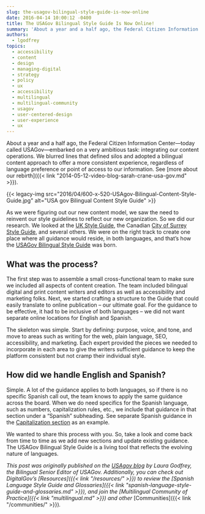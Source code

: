 ```yaml
---
slug: the-usagov-bilingual-style-guide-is-now-online
date: 2016-04-14 10:00:12 -0400
title: The USAGov Bilingual Style Guide Is Now Online!
summary: 'About a year and a half ago, the Federal Citizen Information Center&mdash;today called USAGov&mdash;embarked on a very ambitious task: integrating our content operations. We blurred lines that defined silos and adopted a bilingual content approach to offer a more consistent experience, regardless of language preference or point of access to our information. See more about'
authors:
  - lgodfrey
topics:
  - accessibility
  - content
  - design
  - managing-digital
  - strategy
  - policy
  - ux
  - accessibility
  - multilingual
  - multilingual-community
  - usagov
  - user-centered-design
  - user-experience
  - ux
---
```


About a year and a half ago, the Federal Citizen Information Center—today called USAGov—embarked on a very ambitious task: integrating our content operations. We blurred lines that defined silos and adopted a bilingual content approach to offer a more consistent experience, regardless of language preference or point of access to our information. See [more about our rebirth]({{< link "2014-05-12-video-blog-sarah-crane-usa-gov.md" >}}).

{{< legacy-img src="2016/04/600-x-520-USAgov-Bilingual-Content-Style-Guide.jpg" alt="USA gov Bilingual Content Style Guide" >}}

As we were figuring out our new content model, we saw the need to reinvent our style guidelines to reflect our new organization. So we did our research. We looked at the [UK Style Guide](https://www.gov.uk/guidance/style-guide), the Canadian [City of Surrey Style Guide](http://responsiveprocess.com/surrey/guide/writing/web-guide-checklist/), and several others. We were on the right track to create one place where all guidance would reside, in both languages, and that&#8217;s how the [USAGov Bilingual Style Guide](https://www.usa.gov/style-guide/table-of-contents) was born.

## What was the process?

The first step was to assemble a small cross-functional team to make sure we included all aspects of content creation. The team included bilingual digital and print content writers and editors as well as accessibility and marketing folks. Next, we started crafting a structure to the Guide that could easily translate to online publication &#8211; our ultimate goal. For the guidance to be effective, it had to be inclusive of both languages &#8211; we did not want separate online locations for English and Spanish.

The skeleton was simple. Start by defining: purpose, voice, and tone, and move to areas such as writing for the web, plain language, SEO, accessibility, and marketing. Each expert provided the pieces we needed to incorporate in each area to give the writers sufficient guidance to keep the platform consistent but not cramp their individual style.

## How did we handle English and Spanish?

Simple. A lot of the guidance applies to both languages, so if there is no specific Spanish call out, the team knows to apply the same guidance across the board. When we do need specifics for the Spanish language, such as numbers, capitalization rules, etc., we include that guidance in that section under a &#8220;Spanish&#8221; subheading. See separate Spanish guidance in the [Capitalization section](https://www.usa.gov/style-guide/style-guidance#item-212511) as an example.

We wanted to share this process with you. So, take a look and come back from time to time as we add new sections and update existing guidance. The USAGov Bilingual Style Guide is a living tool that reflects the evolving nature of languages.

_This post was originally published on the [USAgov blog](https://blog.usa.gov/) by Laura Godfrey, the Bilingual Senior Editor of USAGov._
_Additionally, you can check out DigitalGov&#8217;s [Resources]({{< link "/resources/" >}}) to review the [Spanish Language Style Guide and Glossaries]({{< link "spanish-language-style-guide-and-glossaries.md" >}}), and join the [Multilingual Community of Practice]({{< link "multilingual.md" >}}) and other_ [Communities]({{< link "/communities/" >}})_._